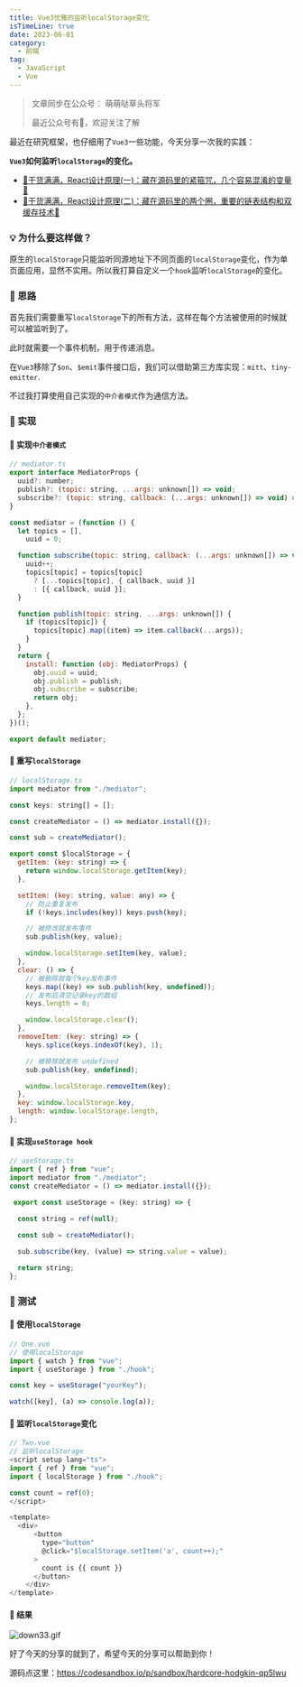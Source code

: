 ```yaml
---
title: Vue3优雅的监听localStorage变化
isTimeLine: true
date: 2023-06-01
category:
  - 前端
tag:
  - JavaScript
  - Vue
---
```



> 文章同步在公众号： 萌萌哒草头将军
>
> 最近公众号有🎁，欢迎关注了解

最近在研究框架，也仔细用了`Vue3`一些功能，今天分享一次我的实践：

**`Vue3`如何监听`localStorage`的变化。**

*   [🎉干货满满，React设计原理(一)：藏在源码里的紧箍咒，几个容易混淆的变量🎉](https://juejin.cn/post/7241567583504728119 "https://juejin.cn/post/7241567583504728119")
*   [🎉干货满满，React设计原理(二)：藏在源码里的两个圈，重要的链表结构和双缓存技术🎉](https://juejin.cn/post/7242249906257363001)

### 💡 为什么要这样做？

原生的`localStorage`只能监听同源地址下不同页面的`localStorage`变化，作为单页面应用，显然不实用。所以我打算自定义一个`hook`监听`localStorage`的变化。

### 💎 思路

首先我们需要重写`localStorage`下的所有方法，这样在每个方法被使用的时候就可以被监听到了。

此时就需要一个事件机制，用于传递消息。

在`Vue3`移除了`$on`、`$emit`事件接口后，我们可以借助第三方库实现：`mitt`、`tiny-emitter`.

不过我打算使用自己实现的`中介者模式`作为通信方法。

### 💎 实现

#### 🚗 实现`中介者模式`

```js
// mediator.ts
export interface MediatorProps {
  uuid?: number;
  publish?: (topic: string, ...args: unknown[]) => void;
  subscribe?: (topic: string, callback: (...args: unknown[]) => void) => void;
}

const mediator = (function () {
  let topics = [],
    uuid = 0;

  function subscribe(topic: string, callback: (...args: unknown[]) => void) {
    uuid++;
    topics[topic] = topics[topic]
      ? [...topics[topic], { callback, uuid }]
      : [{ callback, uuid }];
  }

  function publish(topic: string, ...args: unknown[]) {
    if (topics[topic]) {
      topics[topic].map((item) => item.callback(...args));
    }
  }
  return {
    install: function (obj: MediatorProps) {
      obj.uuid = uuid;
      obj.publish = publish;
      obj.subscribe = subscribe;
      return obj;
    },
  };
})();

export default mediator;
```

#### 🚗 重写`localStorage`

```js
// localStorage.ts
import mediator from "./mediator";

const keys: string[] = [];

const createMediator = () => mediator.install({});

const sub = createMediator();

export const $localStorage = {
  getItem: (key: string) => {
    return window.localStorage.getItem(key);
  },

  setItem: (key: string, value: any) => {
    // 防止重复发布
    if (!keys.includes(key)) keys.push(key);

    // 被修改就发布事件
    sub.publish(key, value);    

    window.localStorage.setItem(key, value);
  },
  clear: () => {
    // 被删除就每个key发布事件
    keys.map((key) => sub.publish(key, undefined));
    // 发布后清空记录key的数组
    keys.length = 0;

    window.localStorage.clear();
  },
  removeItem: (key: string) => {
    keys.splice(keys.indexOf(key), 1);

    // 被移除就发布 undefined
    sub.publish(key, undefined);

    window.localStorage.removeItem(key);
  },
  key: window.localStorage.key,
  length: window.localStorage.length,
};
```

#### 🚗 实现`useStorage hook`

```js
// useStorage.ts
import { ref } from "vue";
import mediator from "./mediator";
const createMediator = () => mediator.install({});

 export const useStorage = (key: string) => {
  
  const string = ref(null);

  const sub = createMediator();

  sub.subscribe(key, (value) => string.value = value);

  return string;
};

```

### 💎 测试

#### 🚗 使用`localStorage`

```js
// One.vue
// 使用localStorage
import { watch } from "vue";
import { useStorage } from "./hook";

const key = useStorage("yourKey");

watch([key], (a) => console.log(a));
```

#### 🚗 监听`localStorage`变化

```js
// Two.vue
// 监听localStorage
<script setup lang="ts">
import { ref } from "vue";
import { localStorage } from "./hook";

const count = ref(0);
</script>

<template>
  <div>
      <button
        type="button"
        @click="$localStorage.setItem('a', count++);"
      >
        count is {{ count }}
      </button>
    </div>
</template>
```

#### 🚗 结果

![down33.gif](https://p3-juejin.byteimg.com/tos-cn-i-k3u1fbpfcp/278f1afe15e04feaacc7ab64cefc4496~tplv-k3u1fbpfcp-watermark.image?)

好了今天的分享的就到了，希望今天的分享可以帮助到你！

源码点这里：<https://codesandbox.io/p/sandbox/hardcore-hodgkin-qp5lwu>